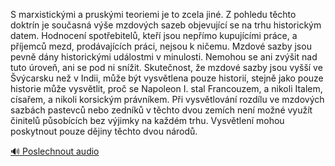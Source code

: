 
S marxistickými a pruskými teoriemi je to zcela jiné. Z pohledu těchto doktrín je současná výše mzdových sazeb objevující se na trhu historickým datem. Hodnocení spotřebitelů, kteří jsou nepřímo kupujícími práce, a příjemců mezd, prodávajících práci, nejsou k ničemu. Mzdové sazby jsou pevně dány historickými událostmi v minulosti. Nemohou se ani zvýšit nad tuto úroveň, ani se pod ni snížit. Skutečnost, že mzdové sazby jsou vyšší ve Švýcarsku než v Indii, může být vysvětlena pouze historií, stejně jako pouze historie může vysvětlit, proč se Napoleon I. stal Francouzem, a nikoli Italem, císařem, a nikoli korsickým právníkem. Při vysvětlování rozdílu ve mzdových sazbách pastevců nebo zedníků v těchto dvou zemích není možné využít činitelů působících bez výjimky na každém trhu. Vysvětlení mohou poskytnout pouze dějiny těchto dvou národů.

[🔊 Poslechnout audio](/data/7-paragraphs/audio/chapter_110/para_002-S-marxistickmi-a-pruskmi-teoriemi-je-to-zcela-ji.mp3)
